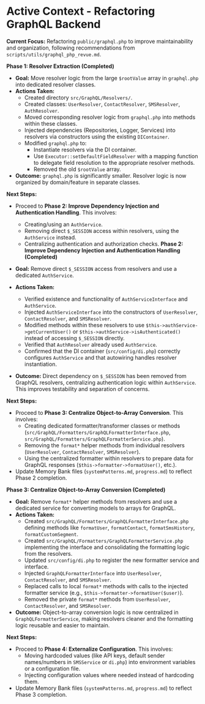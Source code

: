 # Active Context - Refactoring GraphQL Backend

**Current Focus:** Refactoring `public/graphql.php` to improve maintainability and organization, following recommendations from `scripts/utils/graphql_php_revue.md`.

**Phase 1: Resolver Extraction (Completed)**

- **Goal:** Move resolver logic from the large `$rootValue` array in `graphql.php` into dedicated resolver classes.
- **Actions Taken:**
  - Created directory `src/GraphQL/Resolvers/`.
  - Created classes: `UserResolver`, `ContactResolver`, `SMSResolver`, `AuthResolver`.
  - Moved corresponding resolver logic from `graphql.php` into methods within these classes.
  - Injected dependencies (Repositories, Logger, Services) into resolvers via constructors using the existing `DIContainer`.
  - Modified `graphql.php` to:
    - Instantiate resolvers via the DI container.
    - Use `Executor::setDefaultFieldResolver` with a mapping function to delegate field resolution to the appropriate resolver methods.
    - Removed the old `$rootValue` array.
- **Outcome:** `graphql.php` is significantly smaller. Resolver logic is now organized by domain/feature in separate classes.

**Next Steps:**

- Proceed to **Phase 2: Improve Dependency Injection and Authentication Handling**. This involves:

  - Creating/using an `AuthService`.
  - Removing direct `$_SESSION` access within resolvers, using the `AuthService` instead.
  - Centralizing authentication and authorization checks.
    **Phase 2: Improve Dependency Injection and Authentication Handling (Completed)**

- **Goal:** Remove direct `$_SESSION` access from resolvers and use a dedicated `AuthService`.
- **Actions Taken:**
  - Verified existence and functionality of `AuthServiceInterface` and `AuthService`.
  - Injected `AuthServiceInterface` into the constructors of `UserResolver`, `ContactResolver`, and `SMSResolver`.
  - Modified methods within these resolvers to use `$this->authService->getCurrentUser()` or `$this->authService->isAuthenticated()` instead of accessing `$_SESSION` directly.
  - Verified that `AuthResolver` already used `AuthService`.
  - Confirmed that the DI container (`src/config/di.php`) correctly configures `AuthService` and that autowiring handles resolver instantiation.
- **Outcome:** Direct dependency on `$_SESSION` has been removed from GraphQL resolvers, centralizing authentication logic within `AuthService`. This improves testability and separation of concerns.

**Next Steps:**

- Proceed to **Phase 3: Centralize Object-to-Array Conversion**. This involves:
  - Creating dedicated formatter/transformer classes or methods (`src/GraphQL/Formatters/GraphQLFormatterInterface.php`, `src/GraphQL/Formatters/GraphQLFormatterService.php`).
  - Removing the `format*` helper methods from individual resolvers (`UserResolver`, `ContactResolver`, `SMSResolver`).
  - Using the centralized formatter within resolvers to prepare data for GraphQL responses (`$this->formatter->formatUser()`, etc.).
- Update Memory Bank files (`systemPatterns.md`, `progress.md`) to reflect Phase 2 completion.

**Phase 3: Centralize Object-to-Array Conversion (Completed)**

- **Goal:** Remove `format*` helper methods from resolvers and use a dedicated service for converting models to arrays for GraphQL.
- **Actions Taken:**
  - Created `src/GraphQL/Formatters/GraphQLFormatterInterface.php` defining methods like `formatUser`, `formatContact`, `formatSmsHistory`, `formatCustomSegment`.
  - Created `src/GraphQL/Formatters/GraphQLFormatterService.php` implementing the interface and consolidating the formatting logic from the resolvers.
  - Updated `src/config/di.php` to register the new formatter service and interface.
  - Injected `GraphQLFormatterInterface` into `UserResolver`, `ContactResolver`, and `SMSResolver`.
  - Replaced calls to local `format*` methods with calls to the injected formatter service (e.g., `$this->formatter->formatUser($user)`).
  - Removed the private `format*` methods from `UserResolver`, `ContactResolver`, and `SMSResolver`.
- **Outcome:** Object-to-array conversion logic is now centralized in `GraphQLFormatterService`, making resolvers cleaner and the formatting logic reusable and easier to maintain.

**Next Steps:**

- Proceed to **Phase 4: Externalize Configuration**. This involves:
  - Moving hardcoded values (like API keys, default sender names/numbers in `SMSService` or `di.php`) into environment variables or a configuration file.
  - Injecting configuration values where needed instead of hardcoding them.
- Update Memory Bank files (`systemPatterns.md`, `progress.md`) to reflect Phase 3 completion.

